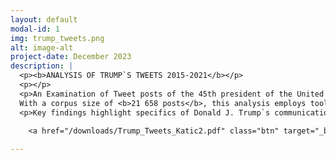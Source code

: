 ```yaml
---
layout: default
modal-id: 1
img: trump_tweets.png
alt: image-alt
project-date: December 2023
description: |
  <p><b>ANALYSIS OF TRUMP`S TWEETS 2015-2021</b></p>
  <p></p>
  <p>An Examination of Tweet posts of the 45th president of the United States Donald J. Trump from <b>2015 to January 2021</b>.
  With a corpus size of <b>21 658 posts</b>, this analysis employs tools such as <b>Scrapy</b> for web scraping, <b>Pandas</b> and <b>Numpy</b> for data manipulation, and <b>NLTK, spaCy, and Matplotlib</b> for natural language processing and data visualization.</p>
  <p>Key findings highlight specifics of Donald J. Trump`s communication style, the main topics, countries and people he discussed in this period. Click the link below to check for more.</p>

    <a href="/downloads/Trump_Tweets_Katic2.pdf" class="btn" target="_blank"><b>CLICK HERE FOR THE PDF</b></a>
    
---
```

